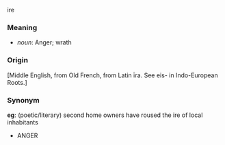 ire
### Meaning
+ _noun_: Anger; wrath

### Origin

[Middle English, from Old French, from Latin īra. See eis- in Indo-European Roots.]

### Synonym

__eg__: (poetic/literary) second home owners have roused the ire of local inhabitants

+ ANGER


